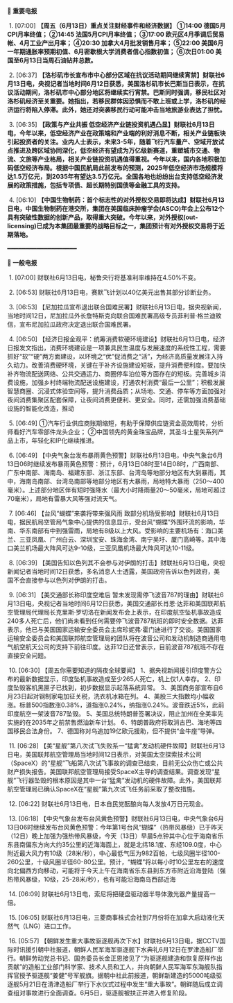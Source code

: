 **🔴 重要电报**

  1. [07:00] **【周五（6月13日）重点关注财经事件和经济数据】
①14:00 德国5月CPI月率终值；
②14:45 法国5月CPI月率终值；
③17:00 欧元区4月季调后贸易帐、4月工业产出月率；
④20:30 加拿大4月批发销售月率；
⑤22:00 美国6月一年期通胀率预期初值、6月密歇根大学消费者信心指数初值；
⑥次日01:00 美国至6月13日当周石油钻井总数。**

  2. [06:37] **【洛杉矶市长宣布市中心部分区域在抗议活动期间继续宵禁】财联社6月13日电，央视记者当地时间6月12日获悉，美国洛杉矶市长巴斯当日表示，在抗议活动期间，洛杉矶市中心部分地区将继续实行宵禁。巴斯同时强调，移民社区对洛杉矶经济至关重要。她指出，若移民群体因恐惧而不敢上班或上学，洛杉矶的经济运行将陷入停滞。此外，她还对突袭移民行动可能冲击当地旅游业表达了担忧。**

  3. [06:35] **【政策与产业共振 低空经济产业链投资机遇凸显】财联社6月13日电，今年以来，低空经济产业在政策端和产业端的利好消息不断，相关产业链板块引起投资者的关注。业内人士表示，未来3-5年，随着飞行汽车量产、空域开放试点推进及跨区域协同深化，低空经济有望成为万亿级新赛道，重塑城市交通、物流、文旅等产业格局，相关产业链投资机遇值得重视。今年以来，国内各地积极加码低空经济布局。根据中国民航局此前发布的预测，2025年低空经济市场规模将达1.5万亿元，到2035年有望达3.5万亿元。全国各地也纷纷出台支持低空经济发展的政策措施，包括专项债、超长期特别国债等金融工具的支持。**

  4. [06:10] **【中国生物制药：首个标志性的对外授权交易即将达成】财联社6月13日电，中国生物制药在港交所，集团在美国临床肿瘤学会(ASCO)年会上公布12个具有突破性数据的创新产品，取得重大突破。今年以来，对外授权(out-licensing)已成为本集团最重要的战略目标之一，集团预计有对外授权交易将于近期落地。**

━━━━━━━━━━━━━━━━━━━

**📰 一般电报**

  1. [07:00] 财联社6月13日电，秘鲁央行将基准利率维持在4.50%不变。

  2. [06:53] 财联社6月13日电，赛默飞计划以40亿美元出售其部分诊断业务。

  3. [06:53] 【尼加拉瓜宣布退出联合国难民署】财联社6月13日电，据央视新闻，当地时间12日，尼加拉瓜外长詹特斯克向联合国难民署高级专员菲利普·格兰迪致信，宣布尼加拉瓜政府决定退出联合国难民署。

  4. [06:50] 【经济日报金观平：统筹消费软硬环境建设】财联社6月13日电，经济日报发文指出，消费环境建设是一项兼具民生温度与发展速度的系统性工程，需要抓好“软”“硬”两方面建设，以环境之“优”促消费之“活”，为经济高质量发展注入持久动力。改善消费硬环境，关键在于补齐设施建设短板，提升消费便利度。要加快补齐物流配送网络、公共交通运力、商圈停车泊位等方面存在的短板。完善城乡消费设施，加强乡村终端物流配送设施建设，打通农村消费“最后一公里”；积极发展智慧商圈、沉浸式体验空间等，提升消费品质；从场地、交通、停车等方面加强对夜间消费集聚区配套保障，让夜间消费更便利、更安全。同时，还需加强消费基础设施的智能化改造，推动

  5. [06:49] ①汽车行业供应商账期缩短，有助于保障供应链资金高效周转，分析师看好汽车零部件龙头企业；
②中国领先的黄金珠宝品牌，其圣斗士星矢系列产品上市，年轻化和IP化继续推进。

  6. [06:49] 【中央气象台发布暴雨黄色预警】财联社6月13日电，中央气象台6月13日06时继续发布暴雨黄色预警：预计，6月13日08时至14日08时，广西南部、广东中南部、海南岛、福建东部、浙江东部、台湾岛等地部分地区有大到暴雨，其中，海南岛南部、台湾岛南部等地部分地区有大暴雨，局地特大暴雨（250～400毫米）。上述部分地区伴有短时强降水（最大小时降雨量20～50毫米，局地可超过70毫米），局地有雷暴大风等强对流天气。

  7. [06:46] 【台风“蝴蝶”来袭将带来强风雨 致部分机场受影响】财联社6月13日电，据民航局空管局气象中心提供的信息显示，受台风“蝴蝶”外围环流的影响，华南、华东南部有中到强雷雨，局地有8级以上大风。受影响的主要机场有：海口美兰、三亚凤凰、广州白云、深圳宝安、珠海金湾、南宁吴圩、厦门高崎等。其中海口美兰机场最大阵风可达9-10级，三亚凤凰机场最大阵风可达10-11级。

  8. [06:39] 【美国告知以色列其不会参与对伊朗的打击】财联社6月13日电，央视新闻记者当地时间12日获悉，多名消息人士透露，美国政府告诉以色列政府，美国不会直接参与以色列对伊朗的打击。

  9. [06:31] 【美交通部长称印度空难后 暂未发现需停飞波音787的理由】财联社6月13日电，央视记者当地时间6月12日获悉，美国交通部长肖恩·达菲和美国联邦航空管理局代理局长克里斯·罗切洛在新闻发布会上表示，在印度航空坠机事故造成240多人死亡后，他们尚未看到任何需要停飞波音787航班的即时安全数据。达菲表示，他已与美国国家运输安全委员会主席珍妮弗·霍门迪进行了交谈。美国国家运输安全委员会和美国联邦航空管理局的团队将在波音公司和发动机制造商通用电气航空航天公司的支持下前往印度。达菲12日还曾表示，目前波音787航班不存在直接安全问题。

  10. [06:30] 【周五你需要知道的隔夜全球要闻】
1、据央视新闻援引印度警方公布的最新数据显示，印度坠机事故造成至少265人死亡，机上仅1人幸存。
2、印度坠毁客机黑匣子已找到，初步数据显示起落系统异常。
3、美国商务部宣布自6月23日起对钢制家电加征关税，洗衣机冰箱在列。
4、美股三大指数均小幅收涨。标普500指数涨0.38%，道指涨0.24%，纳指涨0.24%。波音跌近5%，此前印度航空一架波音787坠毁。
5、美国总统特朗普签署决议，阻止加州在全美率先实施的在2035年之前禁售燃油新车计划。
6、特朗普政府将取消古巴、海地等四国移民合法身份。
7、德国称对乌追加19亿欧元援助，但不提供“金牛座”导弹。


  11. [06:28] 【美“星舰”第八次试飞失败系一“猛禽”发动机硬件故障】财联社6月13日电，美国联邦航空管理局当地时间12日表示，对美国太空探索技术公司（SpaceX）的“星舰”飞船第八次试飞事故的调查已结束，目前无公众伤亡或公共财产损失报告。美国联邦航空管理局接受SpaceX主导的调查结果。调查发现“星舰”飞行器坠毁的根本原因是其中一台“猛禽”发动机的硬件故障。此外，美国联邦航空管理局已确认SpaceX在“星舰”第九次试飞任务前采取了整改措施。

  12. [06:22] 财联社6月13日电，日本自民党酝酿向每人发放4万日元现金。

  13. [06:18] 【中央气象台发布台风黄色预警】财联社6月13日电，中央气象台6月13日06时继续发布台风黄色预警：今年第1号台风“蝴蝶”（热带风暴级）已于昨天（12日）晚上加强为强热带风暴级，今天（13日）早晨5点钟其中心位于海南省乐东县南偏东方向大约35公里的近海海面上，就是北纬18.1度、东经109.0度，中心附近最大风力有10级（28米/秒），中心最低气压为982百帕，七级风圈半径100-260公里，十级风圈半径60-80公里。预计，“蝴蝶”将以每小时10公里左右的速度向北偏西方向移动，可能将于今天上午在海南省乐东县到东方市附近沿海登陆（强热带风暴级，10级，25-28米/秒），也有可能沿海南岛西部近海

  14. [06:09] 财联社6月13日电，索尼将把硬盘驱动器半导体激光器产量提高一倍。

  15. [06:05] 财联社6月13日电，三菱商事株式会社到7月份将在加拿大启动液化天然气（LNG）进口工作。

  16. [05:57] 【朝鲜发生重大事故驱逐舰再次下水】财联社6月13日电，据CCTV国际时讯援引朝中社报道，朝鲜人民军海军驱逐舰下水典礼6月12日在罗津造船厂举行。朝鲜劳动党总书记、国务委员长金正恩接见了“为驱逐舰建造和恢复原样作出贡献”的造船工业部门科学家、技术人员和工人，并向朝鲜人民军海军东海舰队指挥官授予驱逐舰“姜健”号军舰旗。据朝中社此前报道，朝鲜新建造的5000吨级驱逐舰5月21日在清津造船厂举行下水仪式过程中发生“重大事故”。朝鲜随后成立调查组对事故进行全面调查。6月5日，驱逐舰被扶正并进入修复阶段。

